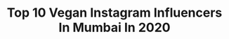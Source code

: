 ---
title: Top 10 Vegan Instagram Influencers In Mumbai In 2020
description: >-
  Find top vegan Instagram influencers in Mumbai in 2020. Most popular hashtags: #vegan #dessert #mumbai #mumbaifood.
platform: Instagram
profiles:
  - username: "the.gastronomical.voyage"
    fullname: >-
      Anindita Ghosh (:
    location: "India"
    followers: 18362
    engagement: 327
    commentsToLikes: 0.058709
    id: ckap2hdejyu630i78kj1rj51z
    verified: false
    hashtags: "#homecooking, #postoftheday, #staypositive, #cyclone"
  - username: "aamchi.m"
    fullname: >-
      आमची  मुंबई
    location: "India"
    followers: 8983
    engagement: 677
    commentsToLikes: 0.094399
    id: ck8t78rncfz610j78e6mm7tob
    verified: false
    hashtags: "#safetysimpz, #like, #stayhome, #pennelover"
  - username: "ultra.foodie"
    fullname: >-
      Ultra Foodie™️ I🇮🇳🇹🇷🇵🇸🇶🇦🇨🇭🇹🇭🇫🇷
    location: "India"
    followers: 15358
    engagement: 399
    commentsToLikes: 0.491803
    id: ck8wfwa01gcva0j78w3ah4w6x
    verified: false
    hashtags: "#macaroni, #chutney, #caramel, #masala"
  - username: "food_destination_"
    fullname: >-
      Blog by Ishika©️| Kota Blogger
    location: "India"
    followers: 8247
    engagement: 685
    commentsToLikes: 0.330591
    id: ckaowe3608j1h0i78j54lgk2o
    verified: false
    hashtags: "#quarantinelife, #bloosom, #foodindia, #bright"
  - username: "karpurmanjari"
    fullname: >-
      Karpurmanjari |Travel&Living
    location: "India"
    followers: 2823
    engagement: 1456
    commentsToLikes: 0.208411
    id: ckap22xiux5gb0i78m2slclkl
    verified: false
    hashtags: "#vegetarian, #benatural, #makeupbrushes, #streetsofindia"
  - username: "vineethvincentofficial"
    fullname: >-
      Vineeth Vincent
    location: "India"
    followers: 13613
    engagement: 790
    commentsToLikes: 0.022176
    id: ck0twjmuqfogw0i19qp01mclv
    verified: true
    hashtags: "#urbantalkies, #onatankoffuel, #environment, #noiamnot"
  - username: "babelicious_indiana"
    fullname: >-
      DR.RITU SINGH || INFLUENCER
    location: "India"
    followers: 29666
    engagement: 144
    commentsToLikes: 0.148276
    id: ck5bxlj67nygn0i11l5uuez5r
    verified: false
    hashtags: "#hijab, #mothersday, #weekendpost, #stylehacks"
  - username: "foodbhukkadz"
    fullname: >-
      ғood внυĸĸadz
    location: "India"
    followers: 2050
    engagement: 2576
    commentsToLikes: 0.351720
    id: ckaoweeqb8knt0i78h14t54hm
    verified: false
    hashtags: "#refreshing, #golgappe, #parlegbiscuits, #pineapple"
  - username: "trendelitee"
    fullname: >-
      Alfiya Karim Khan
    location: "India"
    followers: 44111
    engagement: 883
    commentsToLikes: 0.032815
    id: ck9hbiwrjh17a0j782jyxvuv9
    verified: false
    hashtags: "#haircurlers, #noheatdamage, #hdmascara, #staysafe"
  - username: "foodiefirewall"
    fullname: >-
      Foodiefirewall_Tejas
    location: "India"
    followers: 27952
    engagement: 434
    commentsToLikes: 0.086607
    id: ck5hnhtv3nsxm0i11swcnh9jw
    verified: false
    hashtags: "#kitkatcakeph, #eveningvibes, #tikkamasala, #04aprilgg"
---